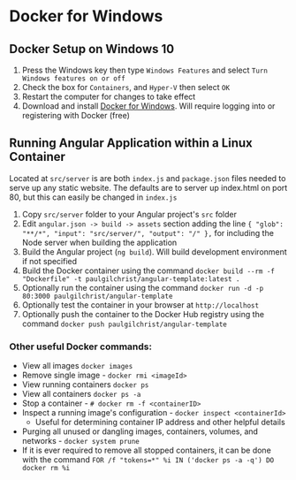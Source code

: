 # Docker for Windows

## Docker Setup on Windows 10

1. Press the Windows key then type ```Windows Features``` and select ```Turn Windows features on or off```
2. Check the box for ```Containers```, and ```Hyper-V``` then select ```OK```
3. Restart the computer for changes to take effect
4. Download and install [Docker for Windows](https://store.docker.com/editions/community/docker-ce-desktop-windows).  Will require logging into or registering with Docker (free)

## Running Angular Application within a Linux Container

Located at ```src/server``` is are both ```index.js``` and ```package.json``` files needed to serve up any static website.  The defaults are to server up index.html on port 80, but this can easily be changed in ```index.js```

1. Copy ```src/server``` folder to your Angular project's ```src``` folder
2. Edit ```angular.json -> build -> assets``` section adding the line ```{ "glob": "**/*", "input": "src/server/", "output": "/" },``` for including the Node server when building the application
3. Build the Angular project (```ng build```).  Will build development environment if not specified
4. Build the Docker container using the command ```docker build --rm -f "Dockerfile" -t paulgilchrist/angular-template:latest .```
5. Optionally run the container using the command ```docker run -d -p 80:3000 paulgilchrist/angular-template```
6. Optionally test the container in your browser at ```http://localhost```
7. Optionally push the container to the Docker Hub registry using the command ```docker push paulgilchrist/angular-template```

### Other useful Docker commands:

* View all images ```docker images```
* Remove single image - ```docker rmi <imageId>```
* View running containers ```docker ps```
* View all containers ```docker ps -a```
* Stop a container - ```# docker rm -f <containerID>```
* Inspect a running image's configuration - ```docker inspect <containerId>```
  * Useful for determining container IP address and other helpful details
* Purging all unused or dangling images, containers, volumes, and networks - ```docker system prune```
* If it is ever required to remove all stopped containers, it can be done with the command ```FOR /f "tokens=*" %i IN ('docker ps -a -q') DO docker rm %i```
